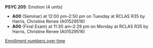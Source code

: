 **PSYC 205**: Emotion (4 units)

- **A00** (Seminar) at 12:00 pm–2:50 pm on Tuesday at RCLAS R35 by Harris, Christine Renee (A01529516)
- **A00** (Final Exam) at 11:30 am–2:29 pm on Monday at RCLAS R35 by Harris, Christine Renee (A01529516)

[Enrollment numbers over time](./PSYC205.tsv)
